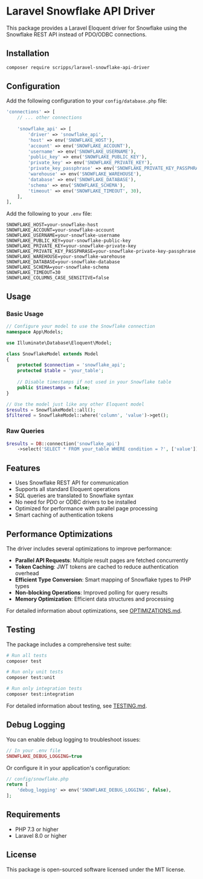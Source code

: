 # Laravel Snowflake API Driver

This package provides a Laravel Eloquent driver for Snowflake using the Snowflake REST API instead of PDO/ODBC connections.

## Installation

```bash
composer require scripps/laravel-snowflake-api-driver
```

## Configuration

Add the following configuration to your `config/database.php` file:

```php
'connections' => [
    // ... other connections
    
    'snowflake_api' => [
        'driver' => 'snowflake_api',
        'host' => env('SNOWFLAKE_HOST'),
        'account' => env('SNOWFLAKE_ACCOUNT'),
        'username' => env('SNOWFLAKE_USERNAME'),
        'public_key' => env('SNOWFLAKE_PUBLIC_KEY'),
        'private_key' => env('SNOWFLAKE_PRIVATE_KEY'),
        'private_key_passphrase' => env('SNOWFLAKE_PRIVATE_KEY_PASSPHRASE'),
        'warehouse' => env('SNOWFLAKE_WAREHOUSE'),
        'database' => env('SNOWFLAKE_DATABASE'),
        'schema' => env('SNOWFLAKE_SCHEMA'),
        'timeout' => env('SNOWFLAKE_TIMEOUT', 30),
    ],
],
```

Add the following to your `.env` file:

```
SNOWFLAKE_HOST=your-snowflake-host
SNOWFLAKE_ACCOUNT=your-snowflake-account
SNOWFLAKE_USERNAME=your-snowflake-username
SNOWFLAKE_PUBLIC_KEY=your-snowflake-public-key
SNOWFLAKE_PRIVATE_KEY=your-snowflake-private-key
SNOWFLAKE_PRIVATE_KEY_PASSPHRASE=your-snowflake-private-key-passphrase
SNOWFLAKE_WAREHOUSE=your-snowflake-warehouse
SNOWFLAKE_DATABASE=your-snowflake-database
SNOWFLAKE_SCHEMA=your-snowflake-schema
SNOWFLAKE_TIMEOUT=30
SNOWFLAKE_COLUMNS_CASE_SENSITIVE=false
```

## Usage

### Basic Usage

```php
// Configure your model to use the Snowflake connection
namespace App\Models;

use Illuminate\Database\Eloquent\Model;

class SnowflakeModel extends Model
{
    protected $connection = 'snowflake_api';
    protected $table = 'your_table';
    
    // Disable timestamps if not used in your Snowflake table
    public $timestamps = false;
}

// Use the model just like any other Eloquent model
$results = SnowflakeModel::all();
$filtered = SnowflakeModel::where('column', 'value')->get();
```

### Raw Queries

```php
$results = DB::connection('snowflake_api')
    ->select('SELECT * FROM your_table WHERE condition = ?', ['value']);
```

## Features

- Uses Snowflake REST API for communication
- Supports all standard Eloquent operations
- SQL queries are translated to Snowflake syntax
- No need for PDO or ODBC drivers to be installed
- Optimized for performance with parallel page processing
- Smart caching of authentication tokens

## Performance Optimizations

The driver includes several optimizations to improve performance:

- **Parallel API Requests**: Multiple result pages are fetched concurrently
- **Token Caching**: JWT tokens are cached to reduce authentication overhead
- **Efficient Type Conversion**: Smart mapping of Snowflake types to PHP types
- **Non-blocking Operations**: Improved polling for query results
- **Memory Optimization**: Efficient data structures and processing

For detailed information about optimizations, see [OPTIMIZATIONS.md](OPTIMIZATIONS.md).

## Testing

The package includes a comprehensive test suite:

```bash
# Run all tests
composer test

# Run only unit tests
composer test:unit

# Run only integration tests
composer test:integration
```

For detailed information about testing, see [TESTING.md](TESTING.md).

## Debug Logging

You can enable debug logging to troubleshoot issues:

```php
// In your .env file
SNOWFLAKE_DEBUG_LOGGING=true
```

Or configure it in your application's configuration:

```php
// config/snowflake.php
return [
    'debug_logging' => env('SNOWFLAKE_DEBUG_LOGGING', false),
];
```

## Requirements

- PHP 7.3 or higher
- Laravel 8.0 or higher

## License

This package is open-sourced software licensed under the MIT license. 
